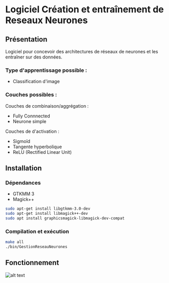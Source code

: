 # Logiciel Création et entraînement de Reseaux Neurones

## Présentation

Logiciel pour concevoir des architectures de réseaux de neurones et les entraîner sur des données.

### Type d'apprentissage possible :
- Classification d'image

### Couches possibles :
Couches de combinaison/aggrégation :
- Fully Connnected
- Neurone simple

Couches de d'activation :
- Sigmoïd
- Tangente hyperbolique
- ReLU (Rectified Linear Unit)

## Installation

### Dépendances

- GTKMM 3
- Magick++

```bash
sudo apt-get install libgtkmm-3.0-dev
sudo apt-get install libmagick++-dev
sudo apt install graphicsmagick-libmagick-dev-compat
```

### Compilation et exécution
```bash
make all
./bin/GestionReseauNeurones
```

## Fonctionnement

![alt text](https://gitlab.insa-rouen.fr/dalbert/gestion_reseau_neurones/raw/master/res/ImageLogiciel.png)
